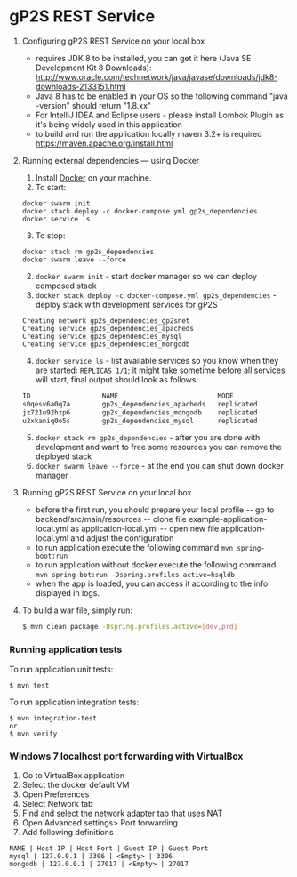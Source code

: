 # gP2S REST Service

1. Configuring gP2S REST Service on your local box
    - requires JDK 8 to be installed, you can get it here (Java SE Development Kit 8 Downloads): http://www.oracle.com/technetwork/java/javase/downloads/jdk8-downloads-2133151.html
    - Java 8 has to be enabled in your OS so the following command "java -version" should return "1.8.xx"
    - For IntelliJ IDEA and Eclipse users - please install Lombok Plugin as it's being widely used in this application
    - to build and run the application locally maven 3.2+ is required https://maven.apache.org/install.html
    
2. Running external dependencies — using Docker
    1. Install [Docker](https://www.docker.com/community-edition) on your machine.
    2. To start:
    ```
    docker swarm init
    docker stack deploy -c docker-compose.yml gp2s_dependencies
    docker service ls
    ```
    3. To stop:
    ```
    docker stack rm gp2s_dependencies
    docker swarm leave --force
    ```
    2. ```docker swarm init``` - start docker manager so we can deploy composed stack
    3. ```docker stack deploy -c docker-compose.yml gp2s_dependencies``` - deploy stack with development services 
    for gP2S
    ```
    Creating network gp2s_dependencies_gp2snet
    Creating service gp2s_dependencies_apacheds
    Creating service gp2s_dependencies_mysql
    Creating service gp2s_dependencies_mongodb
    ```
    4. ```docker service ls``` - list available services so you know when they are started: ```REPLICAS 1/1```; it might take 
    sometime before all services will start, final output should look as follows:
    ```bash
    ID                  NAME                         MODE                REPLICAS            IMAGE                            PORTS
    s0qesv6a0q7a        gp2s_dependencies_apacheds   replicated          1/1                 openmicroscopy/apacheds:latest   *:10389->10389/tcp
    jz721u92hzp6        gp2s_dependencies_mongodb    replicated          1/1                 mongo:latest                     *:27017->27017/tcp
    u2xkaniq0o5s        gp2s_dependencies_mysql      replicated          1/1                 mysql/mysql-server:5.7           *:3306->3306/tcp
    ```
    5. ```docker stack rm gp2s_dependencies``` - after you are done with development and want to free some resources 
    you can remove the deployed stack
    6. ```docker swarm leave --force``` - at the end you can shut down docker manager

4. Running gP2S REST Service on your local box
    - before the first run, you should prepare your local profile
        -- go to backend/src/main/resources
        -- clone file example-application-local.yml as application-local.yml
        -- open new file application-local.yml and adjust the configuration
    - to run application execute the following command `mvn spring-boot:run`
    - to run application without docker execute the following command `mvn spring-bot:run -Dspring.profiles.active=hsqldb`
    - when the app is loaded, you can access it according to the info displayed in logs.

5. To build a war file, simply run:
    ```bash
    $ mvn clean package -Dspring.profiles.active=[dev,prd]
    ```

### Running application tests

To run application unit tests:
```
$ mvn test
```

To run application integration tests:

```
$ mvn integration-test
or 
$ mvn verify
```

### Windows 7 localhost port forwarding with VirtualBox

1. Go to VirtualBox application
2. Select the docker default VM
3. Open Preferences
4. Select Network tab
5. Find and select the network adapter tab that uses NAT
6. Open Advanced settings> Port forwarding
7. Add following definitions
```
NAME | Host IP | Host Port | Guest IP | Guest Port
mysql | 127.0.0.1 | 3306 | <Empty> | 3306
mongodb | 127.0.0.1 | 27017 | <Empty> | 27017
```

